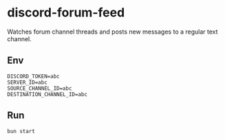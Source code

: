 # discord-forum-feed

Watches forum channel threads and posts new messages to a regular text channel.

## Env

```
DISCORD_TOKEN=abc
SERVER_ID=abc
SOURCE_CHANNEL_ID=abc
DESTINATION_CHANNEL_ID=abc
```

## Run

```bash
bun start
```
